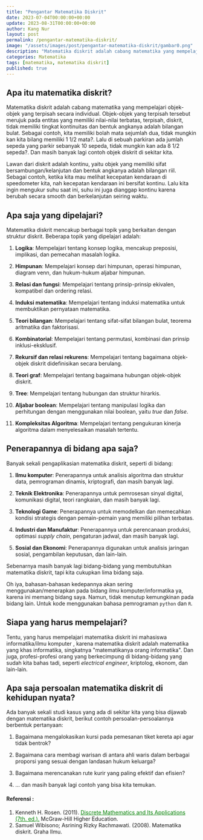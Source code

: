 ```yaml
---
title: "Pengantar Matematika Diskrit"
date: 2023-07-04T00:00:00+00:00
update: 2023-08-31T00:00:00+00:00
author: Kang Nur
layout: post
permalink: /pengantar-matematika-diskrit/
image: "/assets/images/post/pengantar-matematika-diskrit/gambar0.png"
description: "Matematika diskrit adalah cabang matematika yang mempelajari objek-objek yang terpisah secara individual."
categories: Matematika
tags: [matematika, matematika diskrit]
published: true
---
```


<h2>Apa itu matematika diskrit?</h2>
<p>Matematika diskrit adalah cabang matematika yang mempelajari objek-objek yang terpisah secara individual. Objek-objek yang terpisah tersebut merujuk pada entitas yang memiliki nilai-nilai terbatas, terpisah, diskrit, tidak memiliki tingkat kontinuitas dan bentuk angkanya adalah bilangan bulat. Sebagai contoh, kita memiliki bolah mata sejumlah dua, tidak mungkin kan kita bilang memiliki 1 1/2 mata?. Lalu di sebuah parkiran ada jumlah sepeda yang parkir sebanyak 10 sepeda, tidak mungkin kan ada 8 1/2 sepeda?. Dan masih banyak lagi contoh objek diskrit di sekitar kita.</p>
<p>Lawan dari diskrit adalah kontinu, yaitu objek yang memiliki sifat bersambungan/kelanjutan dan bentuk angkanya adalah bilangan riil. Sebagai contoh, ketika kita mau melihat kecepatan kendaraan di speedometer kita, nah kecepatan kendaraan ini bersifat kontinu. Lalu kita ingin mengukur suhu saat ini, suhu ini juga dianggap kontinu karena berubah secara smooth dan berkelanjutan seiring waktu.</p>
<h2>Apa saja yang dipelajari?</h2>
<p>Matematika diskrit mencakup berbagai topik yang berkaitan dengan struktur diskrit. Beberapa topik yang dipelajari adalah:</p>
<ol>
<li><p><strong>Logika</strong>: Mempelajari tentang konsep logika, mencakup preposisi, implikasi, dan pemecahan masalah logika.</p>
</li>
<li><p><strong>Himpunan</strong>: Mempelajari konsep dari himpunan, operasi himpunan, diagram venn, dan hukum-hukum aljabar himpunan.</p>
</li>
<li><p><strong>Relasi dan fungsi</strong>: Mempelajari tentang prinsip-prinsip ekivalen, kompatibel dan ordering relasi.</p>
</li>
<li><p><strong>Induksi matematika</strong>: Mempelajari tentang induksi matematika untuk membuktikan pernyataan matematika.</p>
</li>
<li><p><strong>Teori bilangan</strong>: Mempelajari tentang sifat-sifat bilangan bulat, teorema aritmatika dan faktorisasi.</p>
</li>
<li><p><strong>Kombinatorial</strong>: Mempelajari tentang permutasi, kombinasi dan prinsip inklusi-eksklusif.</p>
</li>
<li><p><strong>Rekursif dan relasi rekurens</strong>: Mempelajari tentang bagaimana objek-objek diskrit didefinisikan secara berulang.</p>
</li>
<li><p><strong>Teori graf</strong>: Mempelajari tentang bagaimana hubungan objek-objek diskrit.</p>
</li>
<li><p><strong>Tree</strong>: Mempelajari tentang hubungan dan struktur hirarkis.</p>
</li>
<li><p><strong>Aljabar boolean</strong>: Mempelajari tentang manipulasi logika dan perhitungan dengan menggunakan nilai boolean, yaitu <em>true</em> dan <em>false</em>.</p>
</li>
<li><p><strong>Kompleksitas Algoritma</strong>: Mempelajari tentang pengukuran kinerja algoritma dalam menyelesaikan masalah tertentu.</p>
</li>
</ol>
<h2>Penerapannya di bidang apa saja?</h2>
<p>Banyak sekali pengaplikasian matematika diskrit, seperti di bidang:</p>
<ol>
<li><p><strong>Ilmu komputer</strong>: Penerapannya untuk analisis algoritma dan struktur data, pemrograman dinamis, kriptografi, dan masih banyak lagi.</p>
</li>
<li><p><strong>Teknik Elektronika</strong>: Penerapannya untuk pemrosesan sinyal digital, komunikasi digital, teori rangkaian, dan masih banyak lagi.</p>
</li>
<li><p><strong>Teknologi Game</strong>: Penerapannya untuk memodelkan dan memecahkan kondisi strategis dengan pemain-pemain yang memiliki pilihan terbatas.</p>
</li>
<li><p><strong>Industri dan Manufaktur</strong>: Penerapannya untuk perencanaan produksi, optimasi <em>supply chain</em>, pengaturan jadwal, dan masih banyak lagi.</p>
</li>
<li><p><strong>Sosial dan Ekonomi</strong>: Penerapannya digunakan untuk analisis jaringan sosial, pengambilan keputusan, dan lain-lain.</p>
</li>
</ol>
<p>Sebenarnya masih banyak lagi bidang-bidang yang membutuhkan matematika diskrit, tapi kita cukupkan lima bidang saja.</p>
<p>Oh iya, bahasan-bahasan kedepannya akan sering menggunakan/menerapkan pada bidang ilmu komputer/informatika ya, karena ini memang bidang saya. Namun, tidak menutup kemungkinan pada bidang lain. Untuk kode menggunakan bahasa pemrograman <code>python</code> dan <code>R</code>.</p>
<h2>Siapa yang harus mempelajari?</h2>
<p>Tentu, yang harus mempelajari matematika diskrit ini mahasiswa informatika/ilmu komputer , karena matematika diskrit adalah matematika yang khas informatika, singkatnya "matematikanya orang informatika". Dan juga, profesi-profesi orang yang berkecimpung di bidang-bidang yang sudah kita bahas tadi, seperti <em>electrical engineer</em>, kriptolog, ekonom, dan lain-lain.</p>
<h2>Apa saja persoalan matematika diskrit di kehidupan nyata?</h2>
<p>Ada banyak sekali studi kasus yang ada di sekitar kita yang bisa dijawab dengan matematika diskrit, berikut contoh persoalan-persoalannya berbentuk pertanyaan:</p>
<ol>
<li><p>Bagaimana mengalokasikan kursi pada pemesanan tiket kereta api agar tidak bentrok?</p>
</li>
<li><p>Bagaimana cara membagi warisan di antara ahli waris dalam berbagai proporsi yang sesuai dengan landasan hukum keluarga?</p>
</li>
<li><p>Bagaimana merencanakan rute kurir yang paling efektif dan efisien?</p>
</li>
<li><p>... dan masih banyak lagi contoh yang bisa kita temukan.</p>
</li>
</ol>


#### **Referensi :**
<div class="endnote">
    <ol>
      <li>Kenneth H. Rosen. (2011). <a style="color:green" href="https://www.amazon.com/Discrete-Mathematics-Its-Applications-Seventh/dp/0073383090">Discrete Mathematics and Its Applications (7th. ed.).</a> McGraw-Hill Higher Education.</li>
      <li>Samuel Wibisono; Asrining Rizky Rachmawati. (2008). Matematika diskrit. Graha Ilmu.</li>
    </ol>
</div>